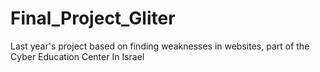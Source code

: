 # Final_Project_Gliter
Last year's project based on finding weaknesses in websites, part of the Cyber Education Center In Israel
